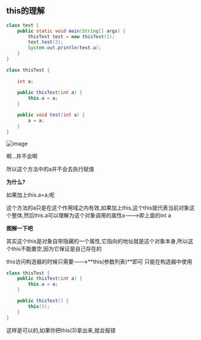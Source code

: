 ## this的理解

```java
class test {
    public static void main(String[] args) {
        thisTest test = new thisTest(1);
        test.test(2);
        System.out.println(test.a);
    }
}

class thisTest {
    
    int a;
    
    public thisTest(int a) {
        this.a = a;
    }

    public void test(int a) {
        a = a;
    }
}

```

![image](https://user-images.githubusercontent.com/62934005/127859145-299119f4-95eb-4fba-8897-c2a3f2a4e80f.png)

啊...并不会啊

所以这个方法中的a并不会去执行赋值



**为什么?**

如果加上this.a=a;呢

这个方法的a只是在这个作用域之内有效,如果加上this,这个this就代表当前对象这个整体,然后this.a可以理解为这个对象调用的属性a--->即上面的int a



**图解一下吧**





其实这个this是对象自带隐藏的一个属性,它指向的地址就是这个对象本身,所以这个this不能置空,因为它保证是自己存在的





this访问构造器的时候只需要--->**this(参数列表)**即可     只能在构造器中使用

```java
class thisTest {
    public thisTest(int a) {
        this.a = a;
    }

    public thisTest() {
        this(3);
    }
}
```

这样是可以的,如果你把this(3)拿出来,就会报错

